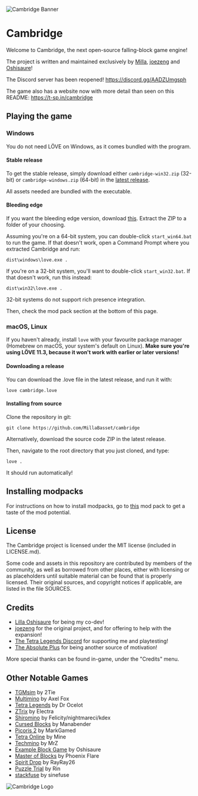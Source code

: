 ![Cambridge Banner](https://t-sp.in/public/img/cambridge.png)

Cambridge
=========

Welcome to Cambridge, the next open-source falling-block game engine!

The project is written and maintained exclusively by [Milla](https://github.com/MillaBasset), [joezeng](https://github.com/joezeng) and [Oshisaure](https://github.com/oshisaure)!  

The Discord server has been reopened! https://discord.gg/AADZUmgsph

The game also has a website now with more detail than seen on this README: https://t-sp.in/cambridge

Playing the game
----------------

### Windows

You do not need LÖVE on Windows, as it comes bundled with the program.  

#### Stable release

To get the stable release, simply download either `cambridge-win32.zip` (32-bit) or `cambridge-windows.zip` (64-bit) in the [latest release](https://github.com/MillaBasset/cambridge/releases/latest).  

All assets needed are bundled with the executable.

#### Bleeding edge

If you want the bleeding edge version, download [this](https://github.com/MillaBasset/cambridge/archive/master.zip). Extract the ZIP to a folder of your choosing.

Assuming you're on a 64-bit system, you can double-click `start_win64.bat` to run the game. If that doesn't work, open a Command Prompt where you extracted Cambridge and run:

	dist\windows\love.exe .

If you're on a 32-bit system, you'll want to double-click `start_win32.bat`. If that doesn't work, run this instead:

	dist\win32\love.exe .

32-bit systems do not support rich presence integration.

Then, check the mod pack section at the bottom of this page.

### macOS, Linux

If you haven't already, install `love` with your favourite package manager (Homebrew on macOS, your system's default on Linux). **Make sure you're using LÖVE 11.3, because it won't work with earlier or later versions!**

#### Downloading a release

You can download the .love file in the latest release, and run it with:

    love cambridge.love

#### Installing from source

Clone the repository in git:

	git clone https://github.com/MillaBasset/cambridge

Alternatively, download the source code ZIP in the latest release.

Then, navigate to the root directory that you just cloned, and type:

	love .

It should run automatically!

## Installing modpacks

For instructions on how to install modpacks, go to [this](https://github.com/MillaBasset/cambridge-modpack) mod pack to get a taste of the mod potential.

License
-------

The Cambridge project is licensed under the MIT license (included in LICENSE.md).

Some code and assets in this repository are contributed by members of the
community, as well as borrowed from other places, either with licensing
or as placeholders until suitable material can be found that is properly
licensed. Their original sources, and copyright notices if applicable, are
listed in the file SOURCES.

Credits
-------

- [Lilla Oshisaure](https://www.youtube.com/user/LeSpyroshisaure) for being my co-dev!
- [joezeng](https://github.com/joezeng) for the original project, and for offering to help with the expansion!
- [The Tetra Legends Discord](http://discord.com/invite/7hMx5r2) for supporting me and playtesting!
- [The Absolute Plus](https://discord.gg/6Gf2awJ) for being another source of motivation!

More special thanks can be found in-game, under the "Credits" menu.

Other Notable Games
-------------------

- [TGMsim](https://github.com/2Tie/TGMsim) by 2Tie
- [Multimino](https://gamejolt.com/games/multimino/556683) by Axel Fox
- [Tetra Legends](https://tetralegends.app) by Dr Ocelot
- [ZTrix](https://discord.gg/MGhqCBDGNH) by Electra
- [Shiromino](https://github.com/shiromino/shiromino) by Felicity/nightmareci/kdex
- [Cursed Blocks](https://github.com/Manabender/Cursed-Blocks) by Manabender
- [Picoris 2](https://www.lexaloffle.com/bbs/?tid=41733) by MarkGamed
- [Tetra Online](https://github.com/Juan-Cartes/Tetra-Offline) by Mine
- [Techmino](https://discord.gg/6Yuww44tq8) by MrZ
- [Example Block Game](https://github.com/oshisaure/example-block-game) by Oshisaure
- [Master of Blocks](https://discord.gg/72FZ49mjWh) by Phoenix Flare
- [Spirit Drop](https://rayblastgames.com/spiritdrop.php) by RayRay26
- [Puzzle Trial](https://kagamine-rin.itch.io/puzzle-trial) by Rin
- [stackfuse](https://github.com/sinefuse/stackfuse) by sinefuse

![Cambridge Logo](https://cdn.discordapp.com/attachments/625496179433668635/763363717730664458/Icon_2.png)
